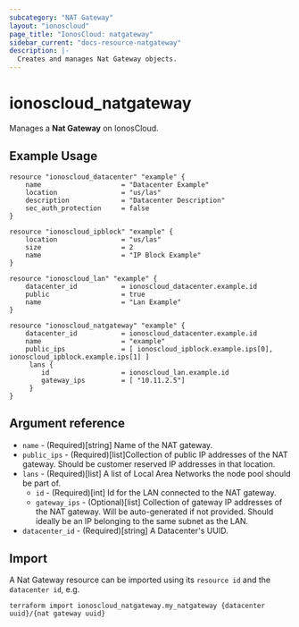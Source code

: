 ```yaml
---
subcategory: "NAT Gateway"
layout: "ionoscloud"
page_title: "IonosCloud: natgateway"
sidebar_current: "docs-resource-natgateway"
description: |-
  Creates and manages Nat Gateway objects.
---
```


# ionoscloud_natgateway

Manages a **Nat Gateway** on IonosCloud.

## Example Usage

```hcl
resource "ionoscloud_datacenter" "example" {
    name                    = "Datacenter Example"
    location                = "us/las"
    description             = "Datacenter Description"
    sec_auth_protection     = false
}

resource "ionoscloud_ipblock" "example" {
    location                = "us/las"
    size                    = 2
    name                    = "IP Block Example"
}

resource "ionoscloud_lan" "example" {
    datacenter_id           = ionoscloud_datacenter.example.id
    public                  = true
    name                    = "Lan Example"
}

resource "ionoscloud_natgateway" "example" {
    datacenter_id           = ionoscloud_datacenter.example.id
    name                    = "example"
    public_ips              = [ ionoscloud_ipblock.example.ips[0], ionoscloud_ipblock.example.ips[1] ]
     lans {
        id                  = ionoscloud_lan.example.id
        gateway_ips         = [ "10.11.2.5"]
     }
}
```

## Argument reference

- `name` - (Required)[string] Name of the NAT gateway.
- `public_ips` - (Required)[list]Collection of public IP addresses of the NAT gateway. Should be customer reserved IP addresses in that location.
- `lans` - (Required)[list] A list of Local Area Networks the node pool should be part of.
  - `id` - (Required)[int] Id for the LAN connected to the NAT gateway.
  - `gateway_ips` - (Optional)[list] Collection of gateway IP addresses of the NAT gateway. Will be auto-generated if not provided. Should ideally be an IP belonging to the same subnet as the LAN.
- `datacenter_id` - (Required)[string] A Datacenter's UUID.


## Import

A Nat Gateway resource can be imported using its `resource id` and the `datacenter id`, e.g.

```shell
terraform import ionoscloud_natgateway.my_natgateway {datacenter uuid}/{nat gateway uuid}
```
